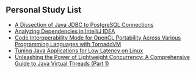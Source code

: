 ## Personal Study List
<!-- BLOG-POST-LIST:START -->
- [A Dissection of Java JDBC to PostgreSQL Connections](https://foojay.io/today/a-dissection-of-java-jdbc-to-postgresql-connections/)
- [Analyzing Dependencies in IntelliJ IDEA](https://foojay.io/today/analyzing-dependencies-in-intellij-idea/)
- [Code Interoperability Mode for OpenCL Portability Across Various Programming Languages with TornadoVM](https://foojay.io/today/code-interoperability-mode-for-opencl-portability-across-various-programming-languages-with-tornadovm/)
- [Tuning Java Applications for Low Latency on Linux](https://foojay.io/today/tuning-java-applications-for-low-latency-on-linux/)
- [Unleashing the Power of Lightweight Concurrency: A Comprehensive Guide to Java Virtual Threads &lpar;Part 1&rpar;](https://foojay.io/today/unleashing-the-power-of-lightweight-concurrency-a-comprehensive-guide-to-java-virtual-threads-part-1/)
<!-- BLOG-POST-LIST:END -->  
